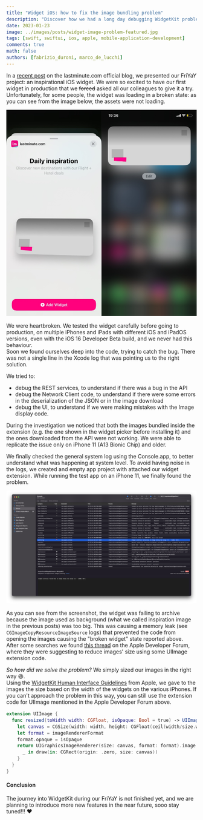 ```yaml
---
title: "Widget iOS: how to fix the image bundling problem"
description: "Discover how we had a long day debugging WidgetKit problems with images."
date: 2023-01-23
image: ../images/posts/widget-image-problem-featured.jpg
tags: [swift, swiftui, ios, apple, mobile-application-development]
comments: true
math: false
authors: [fabrizio_duroni, marco_de_lucchi]
---
```


In a [recent post](https://technology.lastminute.com/widget-ios-swiftui-configuration-intent/) on the 
lastminute.com official blog, we presented our FriYaY project: an inspirational iOS widget.
We were so excited to have our first widget in production that we ~~forced~~ asked all our colleagues to give it a try.  
Unfortunately, for some people, the widget was loading in a broken state: as you can see from the image below,
the assets were not loading.

![Widget not loading](../images/posts/widget-image-problem.jpg)

We were heartbroken. We tested the widget carefully before going to production,
on multiple iPhones and iPads with different iOS and iPadOS versions, even with the iOS 16 Developer Beta build,
and we never had this behaviour.  
Soon we found ourselves deep into the code, trying to catch the bug. There was not a
single line in the Xcode log that was pointing us to the right solution.

We tried to:

- debug the REST services, to understand if there was a bug in the API
- debug the Network Client code, to understand if there were some errors in the deserialization of the JSON or in the image download
- debug the UI, to understand if we were making mistakes with the Image display code.

During the investigation we noticed that both the images bundled inside the extension
(e.g. the one shown in the widget picker before installing it) and the ones downloaded from the API were not working.
We were able to replicate the issue only on iPhone 11 (A13 Bionic Chip) and older.

We finally checked the general system log using the Console.app, to better understand what was happening at system level.
To avoid having noise in the logs, we created and empty app project with attached our widget extension.
While running the test app on an iPhone 11, we finally found the problem.

![Debugging the code with Console.app](../images/posts/debugger-widget.png)

As you can see from the screenshot, the widget was failing to archive because the image used as background (what we
called inspiration image in the previous posts) was too big. This was causing a memory leak
(see `CGImageCopyResourceImageSource` logs) that prevented the code from opening the images causing
the "broken widget" state reported above.  
After some searches we found [this thread](https://developer.apple.com/forums/thread/710745) on the Apple Developer Forum,
where they were suggesting to reduce images' size using some UIImage extension code.

_So how did we solve the problem?_ We simply sized our images in the right way :laughing:.  
Using the [WidgetKit Human Interface Guidelines](https://developer.apple.com/design/human-interface-guidelines/components/system-experiences/widgets/#specifications)
from Apple, we gave to the images the size based on the width of the widgets on the various iPhones.
If you can't approach the problem in this way, you can still use the extension code for UIImage mentioned
in the Apple Developer Forum above.

```swift
extension UIImage {
  func resized(toWidth width: CGFloat, isOpaque: Bool = true) -> UIImage? {
    let canvas = CGSize(width: width, height: CGFloat(ceil(width/size.width * size.height)))
    let format = imageRendererFormat
    format.opaque = isOpaque
    return UIGraphicsImageRenderer(size: canvas, format: format).image {
      _ in draw(in: CGRect(origin: .zero, size: canvas))
    }
  }
}
```

#### Conclusion

The journey into WidgetKit during our FriYaY is not finished yet, and we are planning to introduce more new features 
in the near future, sooo stay tuned!!! :heart:  
